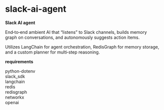 # slack-ai-agent
**Slack AI agent**

End‑to‑end ambient AI that “listens” to Slack channels, builds memory graph on conversations, and autonomously suggests action items.

Utilizes LangChain for agent orchestration, RedisGraph for memory storage, and a custom planner for multi‑step reasoning.

**requirements**

python-dotenv<br/>
slack_sdk<br/>
langchain<br/>
redis<br/>
redisgraph<br/>
networkx<br/>
openai<br/>
